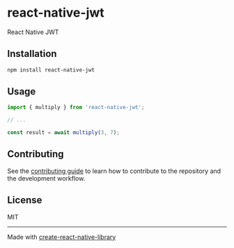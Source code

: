 # react-native-jwt

React Native JWT

## Installation

```sh
npm install react-native-jwt
```

## Usage

```js
import { multiply } from 'react-native-jwt';

// ...

const result = await multiply(3, 7);
```

## Contributing

See the [contributing guide](CONTRIBUTING.md) to learn how to contribute to the repository and the development workflow.

## License

MIT

---

Made with [create-react-native-library](https://github.com/callstack/react-native-builder-bob)
